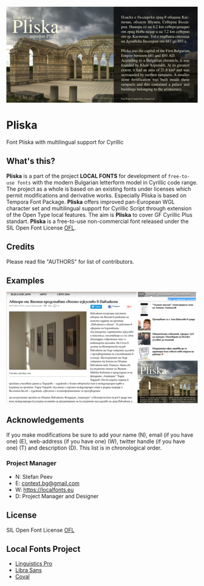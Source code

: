 ![Sample Image](/images/Pliska_720x360_01.jpg)

# Pliska
Font Pliska with multilingual support for Cyrillic

## What's this?

**Pliska** is a part of the project **LOCAL FONTS** for development of <code>free-to-use fonts</code> with the modern Bulgarian letterform model in Cyrillic code range. The project as a whole is based on an existing fonts under licenses which permit modifications and derivative works. Especially Pliska is based on Tempora Font Package. **Pliska** offers improved pan-European WGL character set and multilingual support for Cyrillic Script through extension of the Open Type local features. The aim is **Pliska** to cover GF Cyrillic Plus standart.
**Pliska** is a free-to-use non-commercial font released under the SIL Open Font License [OFL](OFL.txt).

## Credits

Please read file "AUTHORS" for list of contributors.

## Examples

<img src="https://raw.githubusercontent.com/StefanPeev/Pliska/master/images/Pliska_web_01.jpg" />

## Acknowledgements

If you make modifications be sure to add your name (N),
email (if you have one) (E), web-address (if you have one) (W), twitter handle (if you have one) (T) and description (D).
This list is in chronological order.

### Project Manager

+ N: Stefan Peev
+ E: context.bg@gmail.com
+ W: https://localfonts.eu
+ D: Project Manager and Designer

## License

SIL Open Font License [OFL](documentation/OFL.txt)

## Local Fonts Project

+ [Linguistics Pro](https://github.com/StefanPeev/Linguistics-Pro)
+ [Libra Sans](https://github.com/StefanPeev/Libra-Sans)
+ [Coval](https://github.com/StefanPeev/coval)

